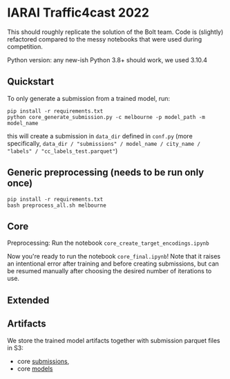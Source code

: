 # IARAI Traffic4cast 2022

This should roughly replicate the solution of the Bolt team. Code is (slightly) refactored compared to the messy notebooks
that were used during competition.

Python version: any new-ish Python 3.8+ should work, we used 3.10.4

## Quickstart
To only generate a submission from a trained model, run:

```
pip install -r requirements.txt
python core_generate_submission.py -c melbourne -p model_path -m model_name
```

this will create a submission in `data_dir` defined in `conf.py` (more specifically, `data_dir / "submissions" / model_name / city_name / "labels" / "cc_labels_test.parquet"`)

## Generic preprocessing (needs to be run only once)

```
pip install -r requirements.txt
bash preprocess_all.sh melbourne
```

## Core
Preprocessing: 
Run the notebook `core_create_target_encodings.ipynb`

Now you're ready to run the notebook `core_final.ipynb`! Note that it raises an intentional error after training and
before creating submissions, but can be resumed manually after choosing the desired number of iterations to use.



## Extended


## Artifacts
We store the trained model artifacts together with submission parquet files in S3:

- core [submissions](https://t4c22-data.s3.eu-central-1.amazonaws.com/submissions/core.zip),
- core [models](https://t4c22-data.s3.eu-central-1.amazonaws.com/models/core.zip)
